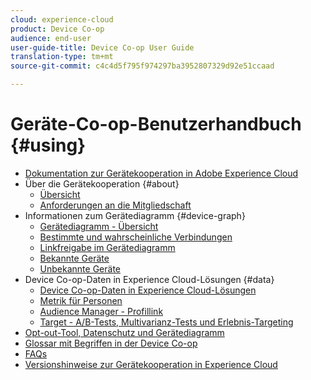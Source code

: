 ```yaml
---
cloud: experience-cloud
product: Device Co-op
audience: end-user
user-guide-title: Device Co-op User Guide
translation-type: tm+mt
source-git-commit: c4c4d5f795f974297ba3952807329d92e51ccaad

---
```



# Geräte-Co-op-Benutzerhandbuch {#using}

+ [Dokumentation zur Gerätekooperation in Adobe Experience Cloud](home.md)
+ Über die Gerätekooperation {#about}
   + [Übersicht](about/overview.md)
   + [Anforderungen an die Mitgliedschaft](about/requirements.md)
+ Informationen zum Gerätediagramm {#device-graph}
   + [Gerätediagramm - Übersicht](processes/device-graph-overview.md)
   + [Bestimmte und wahrscheinliche Verbindungen](processes/links.md)
   + [Linkfreigabe im Gerätediagramm](processes/link-sharing.md)
   + [Bekannte Geräte](processes/known-device.md)
   + [Unbekannte Geräte](processes/unknown-device.md)
+ Device Co-op-Daten in Experience Cloud-Lösungen {#data}
   + [Device Co-op-Daten in Experience Cloud-Lösungen](other-solutions/other-solutions.md)
   + [Metrik für Personen](other-solutions/people.md)
   + [Audience Manager - Profillink](other-solutions/proflie-link.md)
   + [Target - A/B-Tests, Multivarianz-Tests und Erlebnis-Targeting](other-solutions/target.md)
+ [Opt-out-Tool, Datenschutz und Gerätediagramm](privacy.md)
+ [Glossar mit Begriffen in der Device Co-op](glossary.md)
+ [FAQs](faq.md)
+ [Versionshinweise zur Gerätekooperation in Experience Cloud](release-notes.md)
